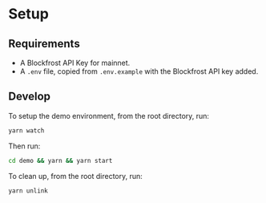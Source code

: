 # Setup

## Requirements

- A Blockfrost API Key for mainnet.
- A `.env` file, copied from `.env.example` with the Blockfrost API key added.

## Develop

To setup the demo environment, from the root directory, run:

```bash
yarn watch
```

Then run:

```bash
cd demo && yarn && yarn start
```

To clean up, from the root directory, run:

```bash
yarn unlink
```